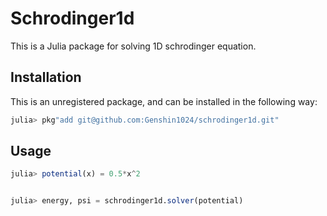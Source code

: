 # Schrodinger1d

This is a Julia package for solving 1D schrodinger equation.

## Installation
This is an unregistered package, and can be installed in the following way:

```julia
julia> pkg"add git@github.com:Genshin1024/schrodinger1d.git"
```

## Usage

```julia
julia> potential(x) = 0.5*x^2


julia> energy, psi = schrodinger1d.solver(potential)

```

